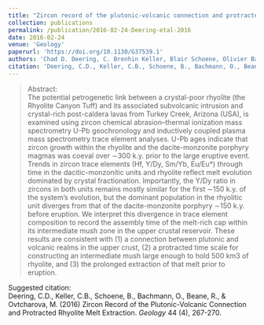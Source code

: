 ```yaml
---
title: "Zircon record of the plutonic-volcanic connection and protracted rhyolite melt evolution"
collection: publications
permalink: /publication/2016-02-24-Deering-etal-2016
date: 2016-02-24
venue: 'Geology'
paperurl: 'https://doi.org/10.1130/G37539.1'
authors: 'Chad D. Deering, C. Brenhin Keller, Blair Schoene, Olivier Bachmann, Rachel Beane, and Maria Ovtcharova'
citation: 'Deering, C.D., Keller, C.B., Schoene, B., Bachmann, O., Beane, R., &amp; Ovtcharova, M. (2016) Zircon Record of the Plutonic-Volcanic Connection and Protracted Rhyolite Melt Extraction. <i>Geology</i> 44 (4), 267-270.'
---
```


>Abstract: <br/>The potential petrogenetic link between a crystal-poor rhyolite (the Rhyolite Canyon Tuff) and its associated subvolcanic intrusion and crystal-rich post-caldera lavas from Turkey Creek, Arizona (USA), is examined using zircon chemical abrasion–thermal ionization mass spectrometry U-Pb geochronology and inductively coupled plasma mass spectrometry trace element analyses. U-Pb ages indicate that zircon growth within the rhyolite and the dacite-monzonite porphyry magmas was coeval over ∼300 k.y. prior to the large eruptive event. Trends in zircon trace elements (Hf, Y/Dy, Sm/Yb, Eu/Eu*) through time in the dacitic-monzonitic units and rhyolite reflect melt evolution dominated by crystal fractionation. Importantly, the Y/Dy ratio in zircons in both units remains mostly similar for the first ∼150 k.y. of the system’s evolution, but the dominant population in the rhyolitic unit diverges from that of the dacite-monzonite porphyry ∼150 k.y. before eruption. We interpret this divergence in trace element composition to record the assembly time of the melt-rich cap within its intermediate mush zone in the upper crustal reservoir. These results are consistent with (1) a connection between plutonic and volcanic realms in the upper crust, (2) a protracted time scale for constructing an intermediate mush large enough to hold 500 km3 of rhyolite, and (3) the prolonged extraction of that melt prior to eruption.

Suggested citation: <br/>Deering, C.D., Keller, C.B., Schoene, B., Bachmann, O., Beane, R., & Ovtcharova, M. (2016) Zircon Record of the Plutonic-Volcanic Connection and Protracted Rhyolite Melt Extraction. <i>Geology</i> 44 (4), 267-270.